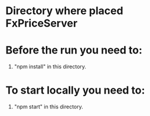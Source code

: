 # Directory where placed FxPriceServer

# Before the run you need to:

1. "npm install" in this directory.

# To start locally you need to:

1. "npm start" in this directory.

